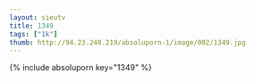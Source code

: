 ```yaml
--- 
layout: sieutv
title: 1349
tags: ["1k"]
thumb: http://94.23.248.219/absoluporn-1/image/002/1349.jpg
---
```

{% include absoluporn key="1349" %} 
